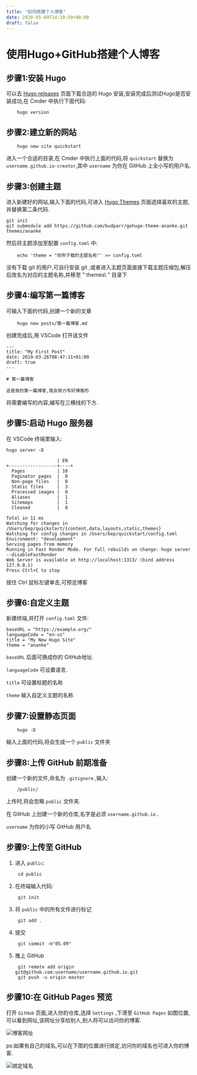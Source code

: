 ```yaml
---
title: "如何搭建个人博客"
date: 2020-05-09T14:19:59+08:00
draft: false
---
```


# 使用Hugo+GitHub搭建个人博客

## 步骤1:安装 Hugo

可以去 [Hugo releases](https://github.com/gohugoio/hugo/releases) 页面下载合适的 Hugo 安装,安装完成后测试Hugo是否安装成功,在 Cmder 中执行下面代码:

        hugo version

## 步骤2:建立新的网站

        hugo new site quickstart

进入一个合适的目录,在 Cmder 中执行上面的代码,将 `quickstart` 替换为 `username.github.io-creator`,其中 `username` 为你在 GitHub 上全小写的用户名.

## 步骤3:创建主题

进入新建好的网站,输入下面的代码,可进入 [Hugo Themes](https://themes.gohugo.io/) 页面选择喜欢的主题,并替换第二条代码.
```
git init
git submodule add https://github.com/budparr/gohugo-theme-ananke.git themes/ananke
```
然后将主题添加至配置 `config.toml` 中:

        echo 'theme = "你所下载的主题名称"' >> config.toml

没有下载 git 的用户,可自行安装 git ,或者进入主题页面直接下载主题压缩包,解压后改名为对应的主题名称,并移至 " themes\ " 目录下

## 步骤4:编写第一篇博客

可输入下面的代码,创建一个新的文章

        hugo new posts/第一篇博客.md

创建完成后,用 VSCode 打开该文件
```
---
title: "My First Post"
date: 2019-03-26T08:47:11+01:00
draft: true
---

# 第一篇博客

这是我的第一篇博客,我会努力写好博客的

```
将需要编写的内容,编写在三横线的下方.

## 步骤5:启动 Hugo 服务器

在 VSCode 终端里输入:

```
hugo server -D

                   | EN
+------------------+----+
  Pages            | 10
  Paginator pages  |  0
  Non-page files   |  0
  Static files     |  3
  Processed images |  0
  Aliases          |  1
  Sitemaps         |  1
  Cleaned          |  0

Total in 11 ms
Watching for changes in /Users/bep/quickstart/{content,data,layouts,static,themes}
Watching for config changes in /Users/bep/quickstart/config.toml
Environment: "development"
Serving pages from memory
Running in Fast Render Mode. For full rebuilds on change: hugo server --disableFastRender
Web Server is available at http://localhost:1313/ (bind address 127.0.0.1)
Press Ctrl+C to stop
```
按住 Ctrl 鼠标左键单击,可预览博客

## 步骤6:自定义主题

新建终端,并打开 `config.toml` 文件:

```
baseURL = "https://example.org/"
languageCode = "en-us"
title = "My New Hugo Site"
theme = "ananke"
```
`baseURL` 后面可换成你的 GitHub地址.

`languageCode` 可设置语言.

`title` 可设置标题的名称

`theme` 输入自定义主题的名称

## 步骤7:设置静态页面

        hugo -D

输入上面的代码,将会生成一个 `public` 文件夹

## 步骤8:上传 GitHub 前期准备

创建一个新的文件,命名为 `.gitignore` ,输入:

        /public/

上传时,将会忽略 `public` 文件夹.

在 GitHub 上创建一个新的仓库,名字是必须 `username.github.io` .

`username` 为你的小写 GitHub 用户名

## 步骤9:上传至 GitHub

1. 进入 `public`:
   
        cd public

2. 在终端输入代码: 
   
        git init
   
3. 将 `public` 中的所有文件进行标记

        git add .

4. 提交

        git commit -m"05.09"

5. 推上 GitHub

        git remote add origin git@github.com:username/username.github.io.git
        git push -u origin master

## 步骤10:在 GitHub Pages 预览

打开 `GitHub` 页面,进入你的仓库,选择 `Settings` ,下滑至 `GitHub Pages` 如图位置,可以看到网址,该网址分享给别人,别人将可以访问你的博客.

![博客网址](/images/1.png)


ps:如果有自己的域名,可以在下图的位置进行绑定,访问你的域名也可进入你的博客.

![绑定域名](/images/2.png)